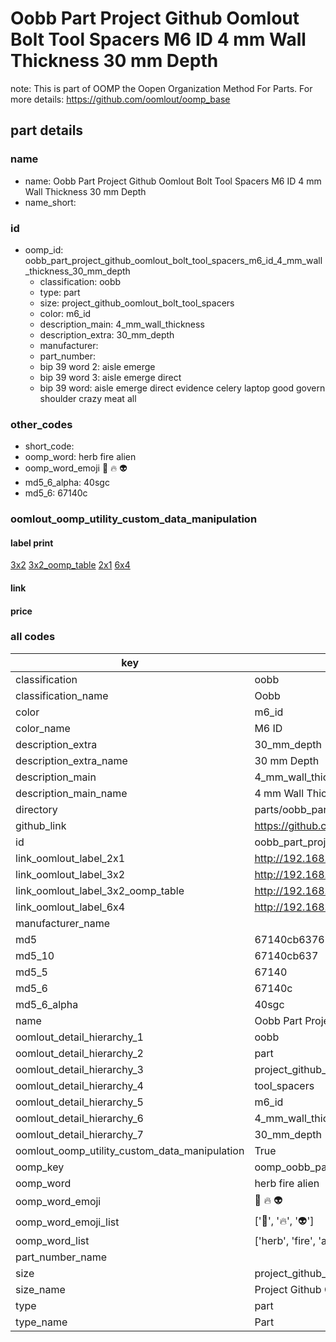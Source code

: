 # Oobb Part Project Github Oomlout Bolt Tool Spacers M6 ID 4 mm Wall Thickness 30 mm Depth  

note: This is part of OOMP the Oopen Organization Method For Parts. For more details: https://github.com/oomlout/oomp_base

##  part details
  







### name
* name: Oobb Part Project Github Oomlout Bolt Tool Spacers M6 ID 4 mm Wall Thickness 30 mm Depth
* name_short: 
### id
* oomp_id: oobb_part_project_github_oomlout_bolt_tool_spacers_m6_id_4_mm_wall_thickness_30_mm_depth
  * classification: oobb
  * type: part
  * size: project_github_oomlout_bolt_tool_spacers
  * color: m6_id
  * description_main: 4_mm_wall_thickness
  * description_extra: 30_mm_depth
  * manufacturer: 
  * part_number: 
  * bip 39 word 2: aisle emerge
  * bip 39 word 3: aisle emerge direct
  * bip 39 word: aisle emerge direct evidence celery laptop good govern shoulder crazy meat all

### other_codes
* short_code: 
* oomp_word: herb fire alien
* oomp_word_emoji :herb: :fire: :alien:
* md5_6_alpha: 40sgc
* md5_6: 67140c






### oomlout_oomp_utility_custom_data_manipulation
#### label print
[3x2](http://192.168.1.245:1112/?label=oomp%2040sgc)
[3x2_oomp_table](http://192.168.1.108:1112/?label=oomp%2040sgc)
[2x1](http://192.168.1.242:1112/?label=oomp%2040sgc)
[6x4](http://192.168.1.55:1112/?label=oomp%2040sgc)    

#### link

                              

#### price







### all codes 
| key | value |  
| --- | --- |  
| classification | oobb |  
| classification_name | Oobb |  
| color | m6_id |  
| color_name | M6 ID |  
| description_extra | 30_mm_depth |  
| description_extra_name | 30 mm Depth |  
| description_main | 4_mm_wall_thickness |  
| description_main_name | 4 mm Wall Thickness |  
| directory | parts/oobb_part_project_github_oomlout_bolt_tool_spacers_m6_id_4_mm_wall_thickness_30_mm_depth |  
| github_link | https://github.com/oomlout/oomlout_oomp_part_src/tree/main/parts/oobb_part_project_github_oomlout_bolt_tool_spacers_m6_id_4_mm_wall_thickness_30_mm_depth |  
| id | oobb_part_project_github_oomlout_bolt_tool_spacers_m6_id_4_mm_wall_thickness_30_mm_depth |  
| link_oomlout_label_2x1 | http://192.168.1.242:1112/?label=oomp%2040sgc |  
| link_oomlout_label_3x2 | http://192.168.1.245:1112/?label=oomp%2040sgc |  
| link_oomlout_label_3x2_oomp_table | http://192.168.1.108:1112/?label=oomp%2040sgc |  
| link_oomlout_label_6x4 | http://192.168.1.55:1112/?label=oomp%2040sgc |  
| manufacturer_name |  |  
| md5 | 67140cb637650c8df41284dc7d12282d |  
| md5_10 | 67140cb637 |  
| md5_5 | 67140 |  
| md5_6 | 67140c |  
| md5_6_alpha | 40sgc |  
| name | Oobb Part Project Github Oomlout Bolt Tool Spacers M6 ID 4 mm Wall Thickness 30 mm Depth |  
| oomlout_detail_hierarchy_1 | oobb |  
| oomlout_detail_hierarchy_2 | part |  
| oomlout_detail_hierarchy_3 | project_github_bolt |  
| oomlout_detail_hierarchy_4 | tool_spacers |  
| oomlout_detail_hierarchy_5 | m6_id |  
| oomlout_detail_hierarchy_6 | 4_mm_wall_thickness |  
| oomlout_detail_hierarchy_7 | 30_mm_depth |  
| oomlout_oomp_utility_custom_data_manipulation | True |  
| oomp_key | oomp_oobb_part_project_github_oomlout_bolt_tool_spacers_m6_id_4_mm_wall_thickness_30_mm_depth |  
| oomp_word | herb fire alien |  
| oomp_word_emoji | :herb: :fire: :alien: |  
| oomp_word_emoji_list | [':herb:', ':fire:', ':alien:'] |  
| oomp_word_list | ['herb', 'fire', 'alien'] |  
| part_number_name |  |  
| size | project_github_oomlout_bolt_tool_spacers |  
| size_name | Project Github Oomlout Bolt Tool Spacers |  
| type | part |  
| type_name | Part |  
